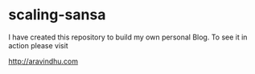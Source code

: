scaling-sansa
=============

I have created this repository to build my own personal Blog. To see it in action please visit 

http://aravindhu.com



